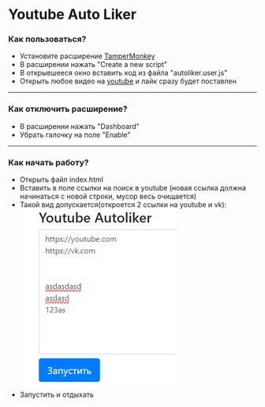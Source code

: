 <h1 class="text-center">Youtube Auto Liker</h1>

<h3>Как пользоваться?</h3>
<ul>
  <li>
    Установите расширение <a href="https://chrome.google.com/webstore/detail/tampermonkey/dhdgffkkebhmkfjojejmpbldmpobfkfo">TamperMonkey</a>
  </li>
  <li>
    В расширении нажать "Create a new script"
  </li>
  <li>
    В открывшееся окно вставить код из файла "autoliker.user.js"
  </li>
  <li>
    Открыть любое видео на <a href="https://youtube.com">youtube</a> и лайк сразу будет поставлен
  </li>
</ul>

<hr>

<h3>Как отключить расширение?</h3>

<ul>
  <li>
    В расширении нажать "Dashboard"
  </li>
  <li>
    Убрать галочку на поле "Enable"
  </li>
</ul>

<hr>

<h3>Как начать работу?</h3>

<ul>
  <li>
    Открыть файл index.html
  </li>
  <li>
    Вставить в поле ссылки на поиск в youtube (новая ссылка должна начинаться с новой строки, мусор весь очищается)
  </li>
  <li>
    Такой вид допускается(откроется 2 ссылки на youtube и vk):
    <br><img src="public/images/links.png">
  </li>
  <li>
    Запустить и отдыхать
  </li>
</ul>

